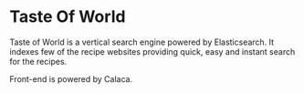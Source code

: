 
Taste Of World
=========

Taste of World is a vertical search engine powered by Elasticsearch. It indexes few of the recipe websites providing quick, easy and instant search for the recipes.

Front-end is powered by Calaca.
